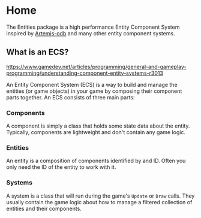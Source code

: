 # Home

The Entities package is a high performance Entity Component System  inspired by [Artemis-odb](https://github.com/junkdog/artemis-odb/) and many other entity component systems.

## What is an ECS?

https://www.gamedev.net/articles/programming/general-and-gameplay-programming/understanding-component-entity-systems-r3013

An Entity Component System (ECS) is a way to build and manage the entities (or game objects) in your game by composing their component parts together. An ECS consists of three main parts:

### Components

A component is simply a class that holds some state data about the entity. Typically, components are lightweight and don't contain any game logic. 

### Entities

An entity is a composition of components identified by and ID. Often you only need the ID of the entity to work with it.

### Systems

A system is a class that will run during the game's `Update` or `Draw` calls. They usually contain the game logic about how to manage a filtered collection of entities and their components. 

